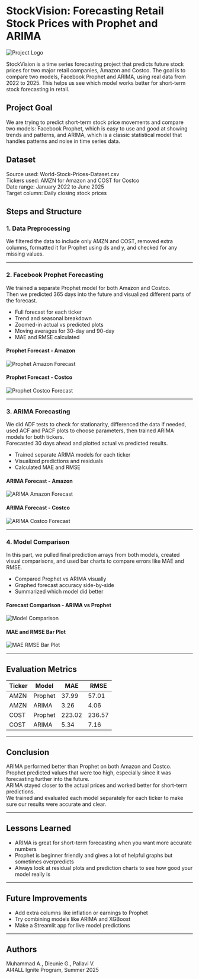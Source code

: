 # StockVision: Forecasting Retail Stock Prices with Prophet and ARIMA

![Project Logo](New_Stock_Vision/notebooks/images/logo.png)

StockVision is a time series forecasting project that predicts future stock prices for two major retail companies, Amazon and Costco. The goal is to compare two models, Facebook Prophet and ARIMA, using real data from 2022 to 2025. This helps us see which model works better for short-term stock forecasting in retail.

## Project Goal

We are trying to predict short-term stock price movements and compare two models:
Facebook Prophet, which is easy to use and good at showing trends and patterns,
and ARIMA, which is a classic statistical model that handles patterns and noise in time series data.

## Dataset

Source used: World-Stock-Prices-Dataset.csv  
Tickers used: AMZN for Amazon and COST for Costco  
Date range: January 2022 to June 2025  
Target column: Daily closing stock prices

## Steps and Structure

### 1. Data Preprocessing

We filtered the data to include only AMZN and COST, removed extra columns, formatted it for Prophet using ds and y, and checked for any missing values.

---

### 2. Facebook Prophet Forecasting

We trained a separate Prophet model for both Amazon and Costco.  
Then we predicted 365 days into the future and visualized different parts of the forecast.

- Full forecast for each ticker
- Trend and seasonal breakdown
- Zoomed-in actual vs predicted plots
- Moving averages for 30-day and 90-day
- MAE and RMSE calculated

#### Prophet Forecast - Amazon

![Prophet Amazon Forecast](New_Stock_Vision/notebooks/images/prophet_amzn_forecast.png)

#### Prophet Forecast - Costco

![Prophet Costco Forecast](New_Stock_Vision/notebooks/images/prophet_cost_forecast.png)

---

### 3. ARIMA Forecasting

We did ADF tests to check for stationarity, differenced the data if needed, used ACF and PACF plots to choose parameters, then trained ARIMA models for both tickers.  
Forecasted 30 days ahead and plotted actual vs predicted results.

- Trained separate ARIMA models for each ticker
- Visualized predictions and residuals
- Calculated MAE and RMSE

#### ARIMA Forecast - Amazon

![ARIMA Amazon Forecast](New_Stock_Vision/notebooks/images/arima_forecast_amzn.png)

#### ARIMA Forecast - Costco

![ARIMA Costco Forecast](New_Stock_Vision/notebooks/images/arima_forecast_cost.png)

---

### 4. Model Comparison

In this part, we pulled final prediction arrays from both models, created visual comparisons, and used bar charts to compare errors like MAE and RMSE.

- Compared Prophet vs ARIMA visually
- Graphed forecast accuracy side-by-side
- Summarized which model did better

#### Forecast Comparison - ARIMA vs Prophet

![Model Comparison](New_Stock_Vision/notebooks/images/comparison_arima_vs_prophet.png)

#### MAE and RMSE Bar Plot

![MAE RMSE Bar Plot](New_Stock_Vision/notebooks/images/mae_rmse_barplot.png)

---

## Evaluation Metrics

| Ticker | Model   | MAE   | RMSE  |
|--------|---------|-------|--------|
| AMZN   | Prophet | 37.99 | 57.01 |
| AMZN   | ARIMA   | 3.26  | 4.06  |
| COST   | Prophet | 223.02| 236.57|
| COST   | ARIMA   | 5.34  | 7.16  |

---

## Conclusion

ARIMA performed better than Prophet on both Amazon and Costco.  
Prophet predicted values that were too high, especially since it was forecasting further into the future.  
ARIMA stayed closer to the actual prices and worked better for short-term predictions.  
We trained and evaluated each model separately for each ticker to make sure our results were accurate and clear.

---

## Lessons Learned

- ARIMA is great for short-term forecasting when you want more accurate numbers
- Prophet is beginner friendly and gives a lot of helpful graphs but sometimes overpredicts
- Always look at residual plots and prediction charts to see how good your model really is

---

## Future Improvements

- Add extra columns like inflation or earnings to Prophet
- Try combining models like ARIMA and XGBoost
- Make a Streamlit app for live model predictions

---

## Authors

Muhammad A., Dieunie G., Pallavi V.  
AI4ALL Ignite Program, Summer 2025